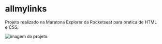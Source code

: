 # allmylinks

Projeto realizado na Maratona Explorer da Rocketseat para pratica de HTML e CSS.

![imagem do projeto](https://user-images.githubusercontent.com/95878011/177606001-b049a00a-bc03-408d-ad9a-2053289dc654.png)
